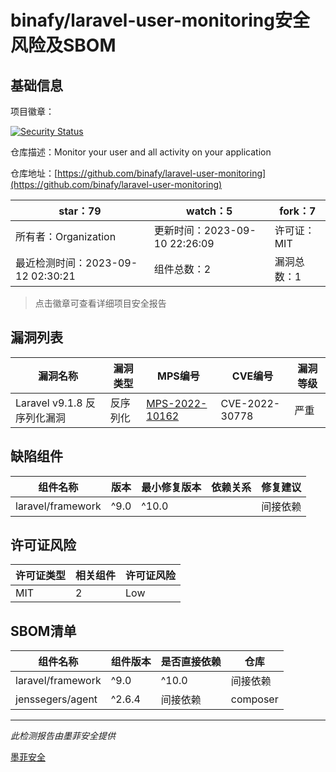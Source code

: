 # binafy/laravel-user-monitoring安全风险及SBOM

## 基础信息

项目徽章：

[![Security Status](https://www.murphysec.com/platform3/v31/badge/1701301787571126272.svg)](https://www.murphysec.com/console/report/1700938890776199168/1701301787571126272)

仓库描述：Monitor your user and all activity on your application

仓库地址：[https://github.com/binafy/laravel-user-monitoring](https://github.com/binafy/laravel-user-monitoring)

| star：79 | watch：5 | fork：7 |
| ----------- | -------------- | ------------ |
| 所有者：Organization | 更新时间：2023-09-10 22:26:09 | 许可证：MIT |
| 最近检测时间：2023-09-12 02:30:21 | 组件总数：2 | 漏洞总数：1 |

> 点击徽章可查看详细项目安全报告



## 漏洞列表

| 漏洞名称 | 漏洞类型 | MPS编号 | CVE编号 | 漏洞等级 |
| ------- | ------ | ------- | ------ | ----- |
|Laravel v9.1.8 反序列化漏洞|反序列化|[MPS-2022-10162](https://www.oscs1024.com/hd/MPS-2022-10162)|CVE-2022-30778|严重|




## 缺陷组件

| 组件名称 | 版本 | 最小修复版本 | 依赖关系 | 修复建议 |
| -------- | ---- | ------------ | -------- | -------- |
|laravel/framework|^9.0|^10.0||间接依赖|强烈建议修复|C:1|H:0|M:0|L:0|




## 许可证风险

| 许可证类型 | 相关组件 | 许可证风险 |
| ---------- | -------- | ---------- |
|MIT|2|Low|




## SBOM清单

| 组件名称 | 组件版本 | 是否直接依赖 | 仓库 |
| -------- | -------- | ------------ | ---- |
|laravel/framework|^9.0|^10.0|间接依赖|composer|
|jenssegers/agent|^2.6.4|间接依赖|composer|


------

*此检测报告由墨菲安全提供*

[墨菲安全](www.murphysec.com)